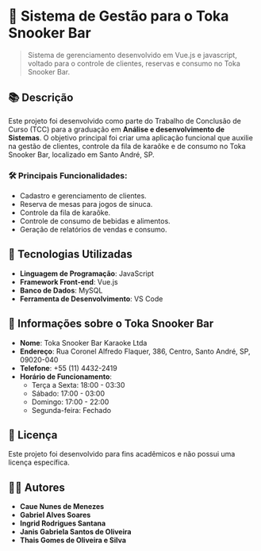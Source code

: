 # 🎱 Sistema de Gestão para o Toka Snooker Bar

> Sistema de gerenciamento desenvolvido em Vue.js e javascript, voltado para o controle de clientes, reservas e consumo no Toka Snooker Bar.

## 📚 Descrição

Este projeto foi desenvolvido como parte do Trabalho de Conclusão de Curso (TCC) para a graduação em **Análise e desenvolvimento de Sistemas**. O objetivo principal foi criar uma aplicação funcional que auxilie na gestão de clientes, controle da fila de karaôke e de consumo no Toka Snooker Bar, localizado em Santo André, SP.

###  🛠️ Principais Funcionalidades:

- Cadastro e gerenciamento de clientes.
- Reserva de mesas para jogos de sinuca.
- Controle da fila de karaôke.
- Controle de consumo de bebidas e alimentos.
- Geração de relatórios de vendas e consumo.

## 🚀 Tecnologias Utilizadas

- **Linguagem de Programação**: JavaScript
- **Framework Front-end**: Vue.js
- **Banco de Dados**: MySQL
- **Ferramenta de Desenvolvimento**: VS Code 

## 📍 Informações sobre o Toka Snooker Bar

- **Nome**: Toka Snooker Bar Karaoke Ltda
- **Endereço**: Rua Coronel Alfredo Flaquer, 386, Centro, Santo André, SP, 09020-040
- **Telefone**: +55 (11) 4432-2419
- **Horário de Funcionamento**:
  - Terça a Sexta: 18:00 - 03:30
  - Sábado: 17:00 - 03:00
  - Domingo: 17:00 - 22:00
  - Segunda-feira: Fechado

## 📖 Licença

Este projeto foi desenvolvido para fins acadêmicos e não possui uma licença específica.

## 👩‍💻 Autores

- **Caue Nunes de Menezes**
- **Gabriel Alves Soares**
- **Ingrid Rodrigues Santana**
- **Janis Gabriela Santos de Oliveira**
- **Thais Gomes de Oliveira e Silva**
